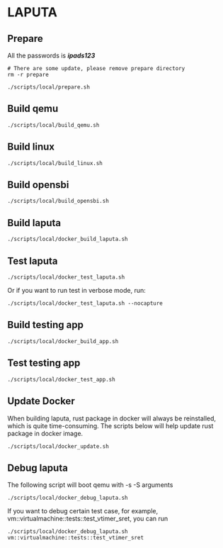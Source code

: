 # LAPUTA 

## Prepare
All the passwords is ***ipads123***
```
# There are some update, please remove prepare directory
rm -r prepare

./scripts/local/prepare.sh
```

## Build qemu
```
./scripts/local/build_qemu.sh
```

## Build linux
```
./scripts/local/build_linux.sh
```

## Build opensbi
```
./scripts/local/build_opensbi.sh
```

## Build laputa
```
./scripts/local/docker_build_laputa.sh
```

## Test laputa
```
./scripts/local/docker_test_laputa.sh
```
Or if you want to run test in verbose mode, run:
```
./scripts/local/docker_test_laputa.sh --nocapture
```
## Build testing app
```
./scripts/local/docker_build_app.sh
```

## Test testing app
```
./scripts/local/docker_test_app.sh
```
## Update Docker
When building laputa, rust package in docker will always be reinstalled, which is quite time-consuming.
The scripts below will help update rust package in docker image.
```
./scripts/local/docker_update.sh
``` 
## Debug laputa
The following script will boot qemu with -s -S arguments
```
./scripts/local/docker_debug_laputa.sh
```
If you want to debug certain test case, for example, vm::virtualmachine::tests::test_vtimer_sret, you can run
```
./scripts/local/docker_debug_laputa.sh vm::virtualmachine::tests::test_vtimer_sret
```